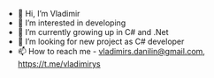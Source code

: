 - 👋 Hi, I’m Vladimir
- 👀 I’m interested in developing
- 🌱 I’m currently growing up in C# and .Net
- 💞️ I’m looking for new project as C# developer
- 📫 How to reach me - vladimirs.danilin@gmail.com, https://t.me/vladimirys

<!---
Rus-amok/Rus-amok is a ✨ special ✨ repository because its `README.md` (this file) appears on your GitHub profile.
You can click the Preview link to take a look at your changes.
--->
